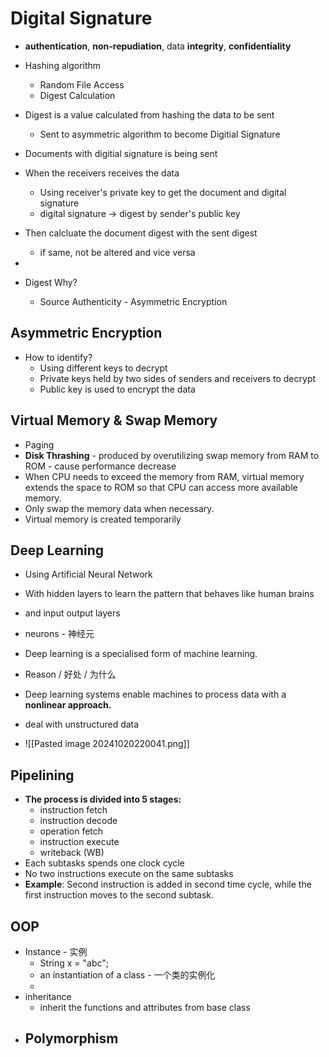 # Digital Signature
- **authentication**, **non-repudiation**, data **integrity**, **confidentiality**
- Hashing algorithm
	- Random File Access
	- Digest Calculation
- Digest is a value calculated from hashing the data to be sent
	- Sent to asymmetric algorithm to become Digitial Signature
- Documents with digitial signature is being sent
- When the receivers receives the data
	- Using receiver's private key to get the document and digital signature
	- digital signature -> digest   by sender's public key
- Then calcluate the document digest with the sent digest
	- if same, not be altered and vice versa

- 
- Digest Why?
	- Source Authenticity - Asymmetric Encryption



## Asymmetric Encryption
- How to identify?
	- Using different keys to decrypt
	- Private keys held by two sides of senders and receivers to decrypt
	- Public key is used to encrypt the data


## Virtual Memory & Swap Memory
- Paging
- **Disk Thrashing** - produced by overutilizing swap memory from RAM to ROM - cause performance decrease
- When CPU needs to exceed the memory from RAM,  virtual memory extends the space to ROM so that CPU can access more available memory.
- Only swap the memory data when necessary.
- Virtual memory is created temporarily



## Deep Learning
- Using Artificial Neural Network
- With hidden layers to learn the pattern that behaves like human brains
- and input output layers
- neurons - 神经元
- Deep learning is a specialised form of machine learning.

- Reason / 好处 / 为什么
- Deep learning systems enable machines to process data with a **nonlinear approach.**
- deal with unstructured data
- ![[Pasted image 20241020220041.png]]


## Pipelining
- **The process is divided into 5 stages:**
	- instruction fetch
	- instruction decode
	- operation fetch
	- instruction execute
	- writeback (WB)
- Each subtasks spends one clock cycle
- No two instructions execute on the same subtasks
- **Example**: Second instruction is added in second time cycle, while the first instruction moves to the second subtask.

## OOP
- Instance - 实例
	- String x = "abc";
	- an instantiation of a class - 一个类的实例化
	- 
- inheritance 
	- inherit the functions and attributes from base class
- Polymorphism
	- 